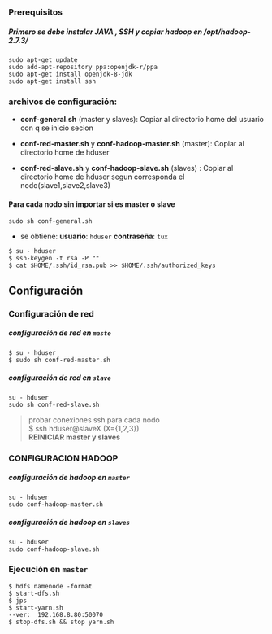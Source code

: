 ### Prerequisitos
##### Primero se debe instalar JAVA , SSH	y copiar hadoop en  /opt/hadoop-2.7.3/
```shell
sudo apt-get update
sudo add-apt-repository ppa:openjdk-r/ppa
sudo apt-get install openjdk-8-jdk
sudo apt-get install ssh
```
### archivos de configuración:
- **conf-general.sh** (master y slaves): 
Copiar al directorio home del usuario con q se inicio secion

- **conf-red-master.sh** y **conf-hadoop-master.sh** (master): 
Copiar al directorio home de hduser

- **conf-red-slave.sh**  y **conf-hadoop-slave.sh** (slaves) :
Copiar al directorio home de hduser segun corresponda el nodo(slave1,slave2,slave3)
#### Para cada nodo sin importar si es master o slave
```shell
sudo sh conf-general.sh
```
- se obtiene: **usuario**: `hduser` **contraseña**:	`tux`
```shell
$ su - hduser
$ ssh-keygen -t rsa -P ""
$ cat $HOME/.ssh/id_rsa.pub >> $HOME/.ssh/authorized_keys
```
## Configuración
### Configuración de red
##### configuración de red en `maste`  
```shell
$ su - hduser
$ sudo sh conf-red-master.sh
```
##### configuración de red en `slave` 
```shell
su - hduser
sudo sh conf-red-slave.sh
```
> probar conexiones ssh para cada nodo <br>
> $ ssh hduser@slaveX  (X={1,2,3}) <br>
> **REINICIAR master y slaves** <br>
### CONFIGURACION HADOOP
##### configuración de hadoop en `master`
```shell
su - hduser
sudo conf-hadoop-master.sh
```
##### configuración de hadoop en `slaves`
```shell
su - hduser
sudo conf-hadoop-slave.sh
```
### Ejecución en `master`
```shell
$ hdfs namenode -format
$ start-dfs.sh
$ jps
$ start-yarn.sh
--ver: 	192.168.8.80:50070
$ stop-dfs.sh && stop yarn.sh
```
